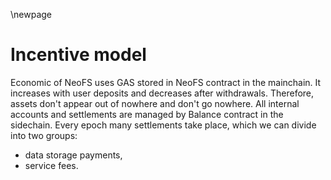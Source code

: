 \newpage
# Incentive model

Economic of NeoFS uses GAS stored in NeoFS contract in the mainchain. It increases with user deposits and decreases after withdrawals. Therefore, assets don't appear out of nowhere and don't go nowhere. All internal accounts and settlements are managed by Balance contract in the sidechain. Every epoch many settlements take place, which we can divide into two groups:

- data storage payments,
- service fees.
